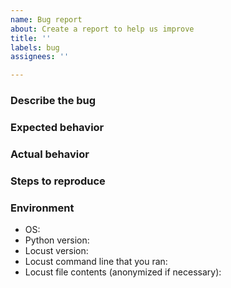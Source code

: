 ```yaml
---
name: Bug report
about: Create a report to help us improve
title: ''
labels: bug
assignees: ''

---
```


<!-- 
If you have a general question about how to use Locust, please check Stack Overflow first https://stackoverflow.com/questions/tagged/locust

You can also ask new questions on SO, https://stackoverflow.com/questions/ask just remember to tag your question with "locust".

Use this form only for reporting actual bugs in locust. Be mindful that the developers of locust are unpaid volunteers, so make sure you have tried everything you can think of before filing a bug :) 
-->

### Describe the bug
<!-- A clear and concise description of what the bug is -->

### Expected behavior
<!-- Tell us what you think should happen -->

### Actual behavior
<!-- Tell us what happens instead. Include screenshots if this an issue with the GUI. -->

### Steps to reproduce
<!-- Please provide a minimal reproducible code example (https://stackoverflow.com/help/minimal-reproducible-example) --> 

### Environment

- OS:
- Python version:
- Locust version:
- Locust command line that you ran:
- Locust file contents (anonymized if necessary):